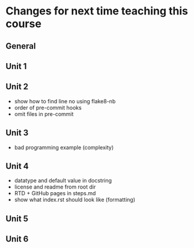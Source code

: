 # Changes for next time teaching this course

## General

## Unit 1

## Unit 2
- show how to find line no using flake8-nb
- order of pre-commit hooks
- omit files in pre-commit

## Unit 3
- bad programming example (complexity)

## Unit 4
- datatype and default value in docstring
- license and readme from root dir
- RTD + GitHub pages in steps.md
- show what index.rst should look like (formatting)

## Unit 5

## Unit 6
